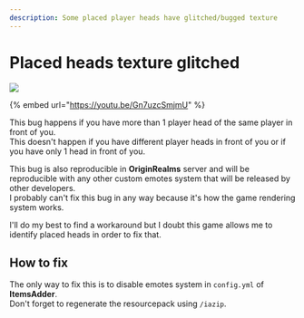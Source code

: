 ```yaml
---
description: Some placed player heads have glitched/bugged texture
---
```


# Placed heads texture glitched

![](<../../.gitbook/assets/image (51) (2) (2).png>)

{% embed url="https://youtu.be/Gn7uzcSmjmU" %}

This bug happens if you have more than 1 player head of the same player in front of you.\
This doesn't happen if you have different player heads in front of you or if you have only 1 head in front of you.

This bug is also reproducible in **OriginRealms** server and will be reproducible with any other custom emotes system that will be released by other developers.\
I probably can't fix this bug in any way because it's how the game rendering system works.

I'll do my best to find a workaround but I doubt this game allows me to identify placed heads in order to fix that.

## How to fix

The only way to fix this is to disable emotes system in `config.yml` of **ItemsAdder**.\
Don't forget to regenerate the resourcepack using `/iazip`.
